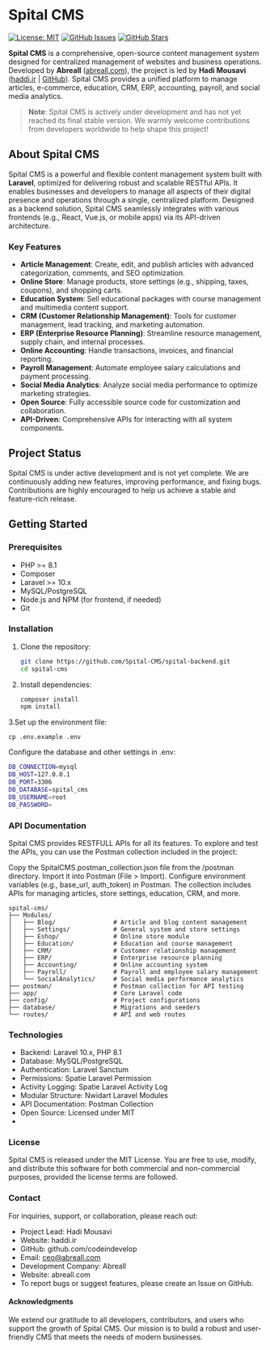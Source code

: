 # Spital CMS

[![License: MIT](https://img.shields.io/badge/License-MIT-yellow.svg)](https://opensource.org/licenses/MIT)
[![GitHub Issues](https://img.shields.io/github/issues/codeindevelop/spital-cms)](https://github.com/codeindevelop/spital-cms/issues)
[![GitHub Stars](https://img.shields.io/github/stars/codeindevelop/spital-cms)](https://github.com/codeindevelop/spital-cms/stargazers)

**Spital CMS** is a comprehensive, open-source content management system designed for centralized management of websites and business operations. Developed by **Abreall** ([abreall.com](https://abreall.com)), the project is led by **Hadi Mousavi** ([haddi.ir](https://haddi.ir) | [GitHub](https://github.com/codeindevelop)). Spital CMS provides a unified platform to manage articles, e-commerce, education, CRM, ERP, accounting, payroll, and social media analytics.

> **Note**: Spital CMS is actively under development and has not yet reached its final stable version. We warmly welcome contributions from developers worldwide to help shape this project!

## About Spital CMS

Spital CMS is a powerful and flexible content management system built with **Laravel**, optimized for delivering robust and scalable RESTful APIs. It enables businesses and developers to manage all aspects of their digital presence and operations through a single, centralized platform. Designed as a backend solution, Spital CMS seamlessly integrates with various frontends (e.g., React, Vue.js, or mobile apps) via its API-driven architecture.

### Key Features

- **Article Management**: Create, edit, and publish articles with advanced categorization, comments, and SEO optimization.
- **Online Store**: Manage products, store settings (e.g., shipping, taxes, coupons), and shopping carts.
- **Education System**: Sell educational packages with course management and multimedia content support.
- **CRM (Customer Relationship Management)**: Tools for customer management, lead tracking, and marketing automation.
- **ERP (Enterprise Resource Planning)**: Streamline resource management, supply chain, and internal processes.
- **Online Accounting**: Handle transactions, invoices, and financial reporting.
- **Payroll Management**: Automate employee salary calculations and payment processing.
- **Social Media Analytics**: Analyze social media performance to optimize marketing strategies.
- **Open Source**: Fully accessible source code for customization and collaboration.
- **API-Driven**: Comprehensive APIs for interacting with all system components.

## Project Status

Spital CMS is under active development and is not yet complete. We are continuously adding new features, improving performance, and fixing bugs. Contributions are highly encouraged to help us achieve a stable and feature-rich release.

## Getting Started

### Prerequisites

- PHP >= 8.1
- Composer
- Laravel >= 10.x
- MySQL/PostgreSQL
- Node.js and NPM (for frontend, if needed)
- Git

### Installation

1. Clone the repository:

   ```bash
   git clone https://github.com/Spital-CMS/spital-backend.git
   cd spital-cms
   ```

2. Install dependencies:

    ```bash
    composer install
    npm install
    ```
   
3.Set up the environment file:

     
    cp .env.example .env

Configure the database and other settings in .env:

```bash
DB_CONNECTION=mysql
DB_HOST=127.0.0.1
DB_PORT=3306
DB_DATABASE=spital_cms
DB_USERNAME=root
DB_PASSWORD=
```


### API Documentation
Spital CMS provides RESTFULL APIs for all its features. To explore and test the APIs, you can use the Postman collection included in the project:

Copy the SpitalCMS.postman_collection.json file from the /postman directory.
Import it into Postman (File > Import).
Configure environment variables (e.g., base_url, auth_token) in Postman.
The collection includes APIs for managing articles, store settings, education, CRM, and more.


```
spital-cms/
├── Modules/
│   ├── Blog/                # Article and blog content management
│   ├── Settings/            # General system and store settings
│   ├── Eshop/               # Online store module
│   ├── Education/           # Education and course management
│   ├── CRM/                 # Customer relationship management
│   ├── ERP/                 # Enterprise resource planning
│   ├── Accounting/          # Online accounting system
│   ├── Payroll/             # Payroll and employee salary management
│   └── SocialAnalytics/     # Social media performance analytics
├── postman/                 # Postman collection for API testing
├── app/                     # Core Laravel code
├── config/                  # Project configurations
├── database/                # Migrations and seeders
└── routes/                  # API and web routes
```


### Technologies

- Backend: Laravel 10.x, PHP 8.1
- Database: MySQL/PostgreSQL
- Authentication: Laravel Sanctum
- Permissions: Spatie Laravel Permission
- Activity Logging: Spatie Laravel Activity Log
- Modular Structure: Nwidart Laravel Modules
- API Documentation: Postman Collection
- Open Source: Licensed under MIT
- 
### License
Spital CMS is released under the MIT License. You are free to use, modify, and distribute this software for both commercial and non-commercial purposes, provided the license terms are followed.

### Contact
For inquiries, support, or collaboration, please reach out:

- Project Lead: Hadi Mousavi
- Website: haddi.ir
- GitHub: github.com/codeindevelop
- Email: ceo@abreall.com
- Development Company: Abreall
- Website: abreall.com
- To report bugs or suggest features, please create an Issue on GitHub.

#### Acknowledgments
We extend our gratitude to all developers, contributors, and users who support the growth of Spital CMS. Our mission is to build a robust and user-friendly CMS that meets the needs of modern businesses.


